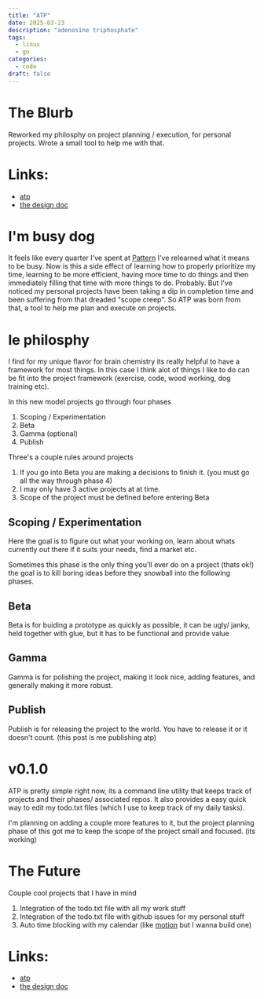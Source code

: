 ```yaml
---
title: "ATP"
date: 2025-03-23 
description: "adenosine triphosphate" 
tags:
  - linux
  - go
categories:
  - code 
draft: false
---
```

# The Blurb

Reworked my philosphy on project planning / execution, for personal projects. Wrote a small tool to help me with that.

# Links:
- [atp](https://github.com/arjungandhi/atp)
- [the design doc](https://github.com/arjungandhi/atp/blob/master/design_doc.md)

<end-tldr>

# I'm busy dog

It feels like every quarter I've spent at [Pattern](https://patternlabs.ai) I've relearned what it means to be busy. Now is this a side effect of learning how to properly prioritize my time, learning to be more efficient, having more time to do things and then immediately filling that time with more things to do. Probably. But I've noticed my personal projects have been taking a dip in completion time and been suffering from that dreaded "scope creep". So ATP was born from that, a tool to help me plan and execute on projects. 

# le philosphy 

I find for my unique flavor for brain chemistry its really helpful to have a framework for most things. In this case I think alot of things I like to do can be fit into the project framework (exercise, code, wood working, dog training etc). 


In this new model projects go through four phases 

1. Scoping / Experimentation
2. Beta
3. Gamma (optional)
4. Publish

Three's a couple rules around projects

1. If you go into Beta you are making a decisions to finish it. (you must go all the way through phase 4)
2. I may only have 3 active projects at at time.
3. Scope of the project must be defined before entering Beta


## Scoping / Experimentation

Here the goal is to figure out what your working on, learn about whats currently out there if it suits your needs, find a market etc. 

Sometimes this phase is the only thing you'll ever do on a project (thats ok!) the goal is to kill boring ideas before they snowball into the following phases. 

## Beta

Beta is for buiding a prototype as quickly as possible, it can be ugly/ janky, held together with glue, but it has to be functional and provide value 


## Gamma

Gamma is for polishing the project, making it look nice, adding features, and generally making it more robust.


## Publish

Publish is for releasing the project to the world. You have to release it or it doesn't count. (this post is me publishing atp)


# v0.1.0

ATP is pretty simple right now, its a command line utility that keeps track of projects and their phases/ associated repos. It also provides a easy quick way to edit my todo.txt files (which I use to keep track of my daily tasks).

I'm planning on adding a couple more features to it, but the project planning phase of this got me to keep the scope of the project small and focused. (its working) 


# The Future

Couple cool projects that I have in mind
1. Integration of the todo.txt file with all my work stuff
2. Integration of the todo.txt file with github issues for my personal stuff 
3. Auto time blocking with my calendar (like [motion](https://motion.so) but I wanna build one)

# Links:
- [atp](https://github.com/arjungandhi/atp)
- [the design doc](https://github.com/arjungandhi/atp/blob/master/design_doc.md)


